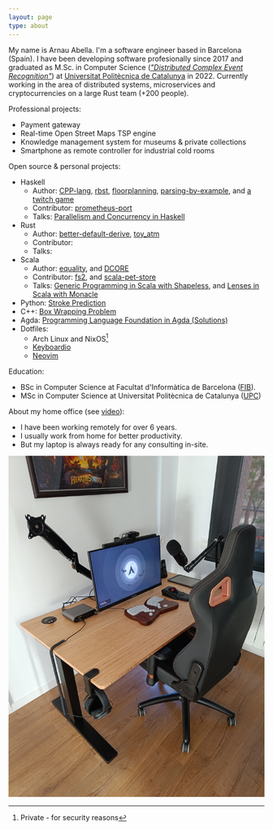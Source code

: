 ```yaml
---
layout: page
type: about
---
```


My name is Arnau Abella. I'm a software engineer based in Barcelona (Spain). I have been developing software profesionally since 2017 and graduated as M.Sc. in Computer Science ([_"Distributed Complex Event Recognition"_](/assets/documents/thesis.pdf)) at [Universitat Politècnica de Catalunya](https://www.fib.upc.edu/) in 2022. Currently working in the area of distributed systems, microservices and cryptocurrencies on a large Rust team (+200 people).

Professional projects:
- Payment gateway
- Real-time Open Street Maps TSP engine
- Knowledge management system for museums & private collections
- Smartphone as remote controller for industrial cold rooms

Open source & personal projects:
- Haskell
  - Author: [CPP-lang](https://github.com/monadplus/CPP-lang), [rbst](https://hackage.haskell.org/package/rbst), [floorplanning](https://github.com/monadplus/floorplanning), [parsing-by-example](https://github.com/monadplus/parsing-by-example), and [a twitch game](https://github.com/monadplus/twitch-game)
  - Contributor: [prometheus-port](https://github.com/on-ramp/prometheus-port)
  - Talks: [Parallelism and Concurrency in Haskell](https://github.com/monadplus/parconc-notes/tree/main/talk)
- Rust
  - Author: [better-default-derive](https://crates.io/crates/better-default-derive), [toy_atm](https://github.com/monadplus/toy_atm)
  - Contributor:
  - Talks:
- Scala
  - Author: [equality](https://github.com/monadplus/equality), and [DCORE](https://github.com/dtim-upc/DCORE)
  - Contributor: [fs2](https://github.com/typelevel/fs2), and [scala-pet-store](https://github.com/pauljamescleary/scala-pet-store)
  - Talks: [Generic Programming in Scala with Shapeless](https://github.com/monadplus/intro-shapeless), and [Lenses in Scala with Monacle](https://github.com/monadplus/scala-lenses)
- Python: [Stroke Prediction](https://github.com/monadplus/ml-project)
- C++: [Box Wrapping Problem](https://github.com/monadplus/box_wrapping_problem)
- Agda: [Programming Language Foundation in Agda (Solutions)](https://github.com/monadplus/plfa-solutions)
- Dotfiles:
  - Arch Linux and NixOS[^1]
  - [Keyboardio](https://github.com/monadplus/Kaleidoscope)
  - [Neovim](https://github.com/monadplus/nvim)

Education:
- BSc in Computer Science at Facultat d'Informàtica de Barcelona ([FIB](https://www.fib.upc.edu/en)).
- MSc in Computer Science at Universitat Politècnica de Catalunya ([UPC](https://www.fib.upc.edu/))

About my home office (see [video](https://youtu.be/MkPXJE3-ulg)):
- I have been working remotely for over 6 years. 
- I usually work from home for better productivity.
- But my laptop is always ready for any consulting in-site.

![desktop](/assets/images/desktop.jpg) 

[^1]: Private - for security reasons
